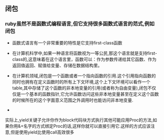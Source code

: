 ## 闭包

### ruby虽然不是函数式编程语言,但它支持很多函数式语言的范式,例如闭包


* 函数式语言有一个非常重要的特性是它支持first-class函数
* 在计算机科学中,如果一种语言将函数视为一等公民,那这个语言就是支持first-class的,这意味着在这个语言里，函数可以：作为参数传递给其它函数、作为返回值返回、赋值给变量、存储在数据结构里。

* 在计算机领域,闭包是一个函数或者一个指向函数的引用.这个引用指向函数的同时也拥有在定义函数时的所有上下文环境,这个上下文环境可以看作一个table,其中存储了这个函数的非本地变量的引用(或者称为自由变量),闭包不仅仅是一个基本的函数指针,它允许函数访问这些非本地变量甚至在定义这个函数的时候所在的这个字面意义范围之外调用时也能访问非本地变量.
* 
实际上,yield关键子允许你作为block代码块方式执行其他可能应用Proc的方法,如果你用&+名字的方式绑定Proc的话,这样你就可以直接引用它.这样的方式应该注意,但是使用yield比使用call高效很多
